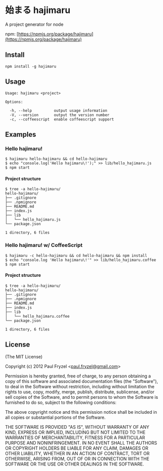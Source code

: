 # 始まる hajimaru

A project generator for node

npm: [https://npmjs.org/package/hajimaru](https://npmjs.org/package/hajimaru)

## Install

    npm install -g hajimaru

## Usage

    Usage: hajimaru <project>

    Options:

      -h, --help          output usage information
      -V, --version       output the version number
      -c, --coffeescript  enable coffeescript support

## Examples

### Hello hajimaru!

    $ hajimaru hello-hajimaru && cd hello-hajimaru
    $ echo "console.log('Hello hajimaru\!');" >> lib/hello_hajimaru.js
    $ npm start

#### Project structure

    $ tree -a hello-hajimaru/
    hello-hajimaru/
    ├── .gitignore
    ├── .npmignore
    ├── README.md
    ├── index.js
    ├── lib
    │   └── hello_hajimaru.js
    └── package.json

    1 directory, 6 files

### Hello hajimaru! w/ CoffeeScript

    $ hajimaru -c hello-hajimaru && cd hello-hajimaru && npm install
    $ echo "console.log 'Hello hajimaru\!'" >> lib/hello_hajimaru.coffee
    $ npm start

#### Project structure

    $ tree -a hello-hajimaru/
    hello-hajimaru/
    ├── .gitignore
    ├── .npmignore
    ├── README.md
    ├── index.js
    ├── lib
    │   └── hello_hajimaru.coffee
    └── package.json

    1 directory, 6 files

## License

(The MIT License)

Copyright (c) 2012 Paul Fryzel &lt;paul.fryzel@gmail.com&gt;

Permission is hereby granted, free of charge, to any person obtaining a copy of this software and associated documentation files (the "Software"), to deal in the Software without restriction, including without limitation the rights to use, copy, modify, merge, publish, distribute, sublicense, and/or sell copies of the Software, and to permit persons to whom the Software is furnished to do so, subject to the following conditions:

The above copyright notice and this permission notice shall be included in all copies or substantial portions of the Software.

THE SOFTWARE IS PROVIDED "AS IS", WITHOUT WARRANTY OF ANY KIND, EXPRESS OR IMPLIED, INCLUDING BUT NOT LIMITED TO THE WARRANTIES OF MERCHANTABILITY, FITNESS FOR A PARTICULAR PURPOSE AND NONINFRINGEMENT. IN NO EVENT SHALL THE AUTHORS OR COPYRIGHT HOLDERS BE LIABLE FOR ANY CLAIM, DAMAGES OR OTHER LIABILITY, WHETHER IN AN ACTION OF CONTRACT, TORT OR OTHERWISE, ARISING FROM, OUT OF OR IN CONNECTION WITH THE SOFTWARE OR THE USE OR OTHER DEALINGS IN THE SOFTWARE.

